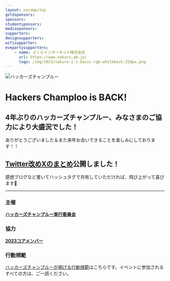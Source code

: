 ```yaml
---
layout: nocamp/top
goldsponsors:
sponsors:
studentsponsors:
mediasponsors:
supporters:
designsupporters:
wifisupporter:
evepartysupporters:
    - name: さくらインターネット株式会社
      url: https://www.sakura.ad.jp/
      logo: /img/2023/sakura-1-1-basic-rgb-whiteback-250px.png
---
```



![ハッカーズチャンプルー](/img/logo/banner.png)


# Hackers Champloo is BACK!

## 4年ぶりのハッカーズチャンプルー、みなさまのご協力により大盛況でした！

ありがとうございました＆また来年お会いできることを楽しみにしております！！

## [Twitter改めXのまとめ](https://togetter.com/li/2237335)公開しました！

感想ブログなど書いてハッシュタグで共有していただければ、飛び上がって喜びます🤣

----

### 主催

**[ハッカーズチャンプルー実行委員会](/about.html)**

### 協力

**[2023コアメンバー](/2023/staff.html)**


### 行動規範

[ハッカーズチャンプルーが掲げる行動規範](/policy.html)はこちらです。イベントに参加されるすべての方は、ご一読ください。

